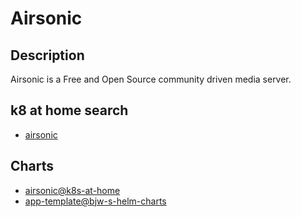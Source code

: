 # Airsonic

## Description

Airsonic is a Free and Open Source community driven media server.

## k8 at home search

- [airsonic](https://nanne.dev/k8s-at-home-search/#/airsonic)

## Charts

- [airsonic@k8s-at-home](https://k8s-at-home.com/charts/)
- [app-template@bjw-s-helm-charts](http://bjw-s.github.io/helm-charts/)
